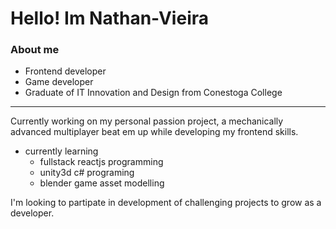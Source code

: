 # Hello! Im Nathan-Vieira
### About me

- Frontend developer
- Game developer
- Graduate of IT Innovation and Design from Conestoga College
***

Currently working on my personal passion project, a mechanically advanced multiplayer beat em up while developing my frontend skills.

- currently learning
  - fullstack reactjs programming
  - unity3d c# programing
  - blender game asset modelling
 
I'm looking to partipate in development of challenging projects to grow as a developer.

